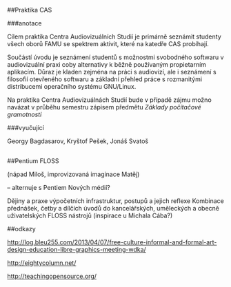 
##Praktika CAS

###anotace

Cílem praktika Centra Audiovizuálních Studií je primárně seznámit studenty všech oborů FAMU se spektrem aktivit, které na katedře CAS probíhají.

Součástí úvodu je seznámení studentů s možnostmi svobodného softwaru v audiovizuální praxi coby alternativy k běžně používaným propietarním aplikacím. Důraz je kladen zejména na práci s audiovizí, ale i seznámení s filosofií otevřeného softwaru a základní přehled práce s rozmanitými distribucemi operačního systému GNU/Linux.   


Na praktika Centra Audiovizuálnách Studií bude v případě zájmu možno navázat v průběhu semestru zápisem předmětu *Základy počítačové gramotnosti* 

###vyučující

Georgy Bagdasarov, Kryštof Pešek, Jonáš Svatoš


##

##Pentium FLOSS 

(nápad Miloš, improvizovaná imaginace Matěj)

– alternuje s Pentiem Nových médií?

Dějiny a praxe výpočetních infrastruktur, postupů a jejich reflexe
Kombinace přednášek, četby a dílčích úvodů do kancelářských, uměleckých a obecně uživatelských FLOSS nástrojů (inspirace u Michala Cába?)



##odkazy

http://log.bleu255.com/2013/04/07/free-culture-informal-and-formal-art-design-education-libre-graphics-meeting-wdka/

http://eightycolumn.net/

http://teachingopensource.org/
